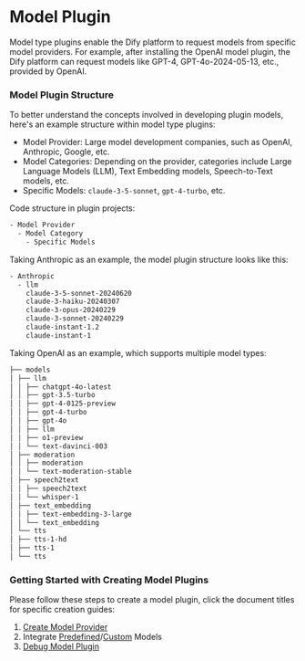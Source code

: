 # Model Plugin

Model type plugins enable the Dify platform to request models from specific model providers. For example, after installing the OpenAI model plugin, the Dify platform can request models like GPT-4, GPT-4o-2024-05-13, etc., provided by OpenAI.

### **Model Plugin Structure**&#x20;

To better understand the concepts involved in developing plugin models, here's an example structure within model type plugins:

* Model Provider: Large model development companies, such as OpenAI, Anthropic, Google, etc.
* Model Categories: Depending on the provider, categories include Large Language Models (LLM), Text Embedding models, Speech-to-Text models, etc.
* Specific Models: `claude-3-5-sonnet`, `gpt-4-turbo`, etc.

Code structure in plugin projects:

```bash
- Model Provider
  - Model Category
    - Specific Models
```

Taking Anthropic as an example, the model plugin structure looks like this:

```bash
- Anthropic
  - llm
    claude-3-5-sonnet-20240620
    claude-3-haiku-20240307
    claude-3-opus-20240229
    claude-3-sonnet-20240229
    claude-instant-1.2
    claude-instant-1
```

Taking OpenAI as an example, which supports multiple model types:

```bash
├── models
│ ├── llm
│ │ ├── chatgpt-4o-latest
│ │ ├── gpt-3.5-turbo
│ │ ├── gpt-4-0125-preview
│ │ ├── gpt-4-turbo
│ │ ├── gpt-4o
│ │ ├── llm
│ │ ├── o1-preview
│ │ └── text-davinci-003
│ ├── moderation
│ │ ├── moderation
│ │ └── text-moderation-stable
│ ├── speech2text
│ │ ├── speech2text
│ │ └── whisper-1
│ ├── text_embedding
│ │ ├── text-embedding-3-large
│ │ └── text_embedding
│ └── tts
│ ├── tts-1-hd
│ ├── tts-1
│ └── tts
```

### **Getting Started with Creating Model Plugins**&#x20;

Please follow these steps to create a model plugin, click the document titles for specific creation guides:

1. [Create Model Provider](create-model-providers.md)
2. Integrate [Predefined](../../../guides/model-configuration/predefined-model.md)/[Custom](../../../guides/model-configuration/customizable-model.md) Models
3. [Debug Model Plugin](debug-plugin.md)
